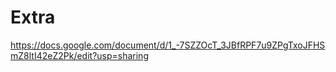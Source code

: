 # Extra

https://docs.google.com/document/d/1_-7SZZOcT_3JBfRPF7u9ZPgTxoJFHSmZ8ltI42eZ2Pk/edit?usp=sharing

